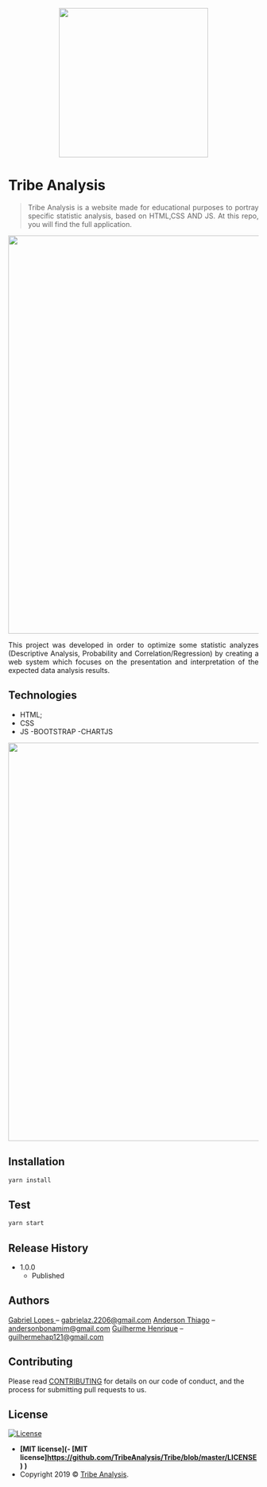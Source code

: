 
<p align="center">
  <img src="src/assets/img/logoTong.png" width="300px"/>
</p>

# Tribe Analysis
> <p align="justify">Tribe Analysis is a website made for educational purposes to portray specific statistic analysis, based on HTML,CSS AND JS. At this repo, you will find the full application.</p>
  

<p align="center">
  <img src="src/img/logo.jpg" width="800px"/>
</p>

<p align="justify">
This project was developed in order to optimize some statistic analyzes (Descriptive Analysis, Probability and Correlation/Regression) by creating a web system which focuses on the presentation and interpretation of the expected data analysis results.
</p>

## Technologies

  - HTML;
  - CSS
  - JS
  -BOOTSTRAP
  -CHARTJS
  
<p align="center">
  <img src="src/assets/img/demonstration.gif" width="800px"/>
</p>

## Installation

```sh
yarn install
```

## Test

```sh
yarn start
```

## Release History

* 1.0.0
    * Published

## Authors

[Gabriel Lopes ](https://github.com/IAMGabrielLopes) – gabrielaz.2206@gmail.com
[Anderson Thiago](https://github.com/AndersonTiago) – andersonbonamim@gmail.com
[Guilherme Henrique](https://github.com/) – guilhermehap121@gmail.com

## Contributing

Please read [CONTRIBUTING](https://github.com/TribeAnalysis/Tribe/blob/master/CONTRIBUTING.md) for details on our code of conduct, and the process for submitting pull requests to us.

## License

[![License](http://img.shields.io/:license-mit-blue.svg?style=flat-square)](http://badges.mit-license.org)
- **[MIT license](- **[MIT license]https://github.com/TribeAnalysis/Tribe/blob/master/LICENSE)**
)**
- Copyright 2019 © <a href="https://github.com/TribeAnalysis/Tribe" target="_blank">Tribe Analysis</a>.
